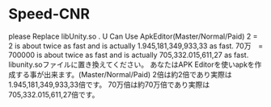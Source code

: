 # Speed-CNR
please Replace libUnity.so .
U Can Use ApkEditor(Master/Normal/Paid)
2 = 2 is about twice as fast and is actually 1.945,181,349,933,33 as fast.
70万　= 700000 is about twice as fast and is actually 705,332.015,611,27 as fast.
libunity.soファイルに置き換えてください。
あなたはAPK Editorを使いapkを作成する事が出来ます。(Master/Normal/Paid)
2倍は約2倍であり実際は1.945,181,349,933,33倍です。
70万倍は約70万倍であり実際は705,332.015,611,27倍です。
